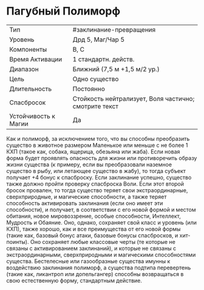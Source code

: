# Пагубный Полиморф

|                      |                                                       |
| -------------------- | ----------------------------------------------------- |
| Тип                  | #заклинание-превращения                               | 
| Уровень              | Дрд 5, Маг/Чар 5                                      |
| Компоненты           | В, С                                                  |
| Время Активации      | 1 стандартн. действ.                                  |
| Диапазон             | Ближний (7,5 м +1,5 м/2 ур.)                          |
| Цель                 | Одно существо                                         |
| Длительность         | Постоянно                                             |
| Спасбросок           | Стойкость нейтрализует, Воля частично; смотрите текст |
| Устойчивость к Магии | Да                                                    |

 Как и полиморф, за исключением того, что вы способны преобразить существо в животное размером Маленькое или меньше с не более 1 КХП (такое как, собака, ящерица, обезьяна или жаба). Если новая форма будет проявлять опасность для жизни или противоречить образу жизни существа (к примеру, если вы преобразовали наземное существо в рыбу, или летающее существо в жабу), то тогда субъект получает +4 бонус к спасброску. Если заклинание успешно, существо также должно пройти проверку спасброска Воли. Если этот второй бросок провален, то тогда существо теряет свои экстраординарные, сверхприродные, и магические способности, а также теряет способность активировать заклинания (если оно имеет эти способности), и получает, в соответствии с его новой формой и местом обитания, новое мировоззрение, особые способности, Интеллект, Мудрость и Обаяние. Оно, однако, сохраняет свой класс и уровень (или КХП), также хорошо, как и все преимущества от его новой формы (такие как, базовый бонус атаки, базовые бонусы спасбросков, и хит-поинты). Оно сохраняет любые классовые черты (те которые не связаны с активированием заклинаний), и которые не связаны с экстраординарными, сверхприродными и магическими способностями существа. Бестелесные или газообразные существа имунны к воздействию заклинания полиморф, а существа подтипа перевертень (такие как, ликантроп или допельгангер) способны возвращаться в свою естественную форму, стандартным действие.
